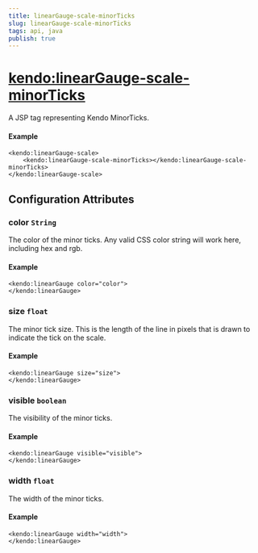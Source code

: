 ```yaml
---
title: linearGauge-scale-minorTicks
slug: linearGauge-scale-minorTicks
tags: api, java
publish: true
---
```


# <kendo:linearGauge-scale-minorTicks>
A JSP tag representing Kendo MinorTicks.

#### Example
    <kendo:linearGauge-scale>
        <kendo:linearGauge-scale-minorTicks></kendo:linearGauge-scale-minorTicks>
    </kendo:linearGauge-scale>


## Configuration Attributes


### color `String`

The color of the minor ticks.
Any valid CSS color string will work here, including hex and rgb.

#### Example
    <kendo:linearGauge color="color">
    </kendo:linearGauge>



### size `float`

The minor tick size.
This is the length of the line in pixels that is drawn to indicate the tick on the scale.

#### Example
    <kendo:linearGauge size="size">
    </kendo:linearGauge>



### visible `boolean`

The visibility of the minor ticks.

#### Example
    <kendo:linearGauge visible="visible">
    </kendo:linearGauge>



### width `float`

The width of the minor ticks.

#### Example
    <kendo:linearGauge width="width">
    </kendo:linearGauge>


